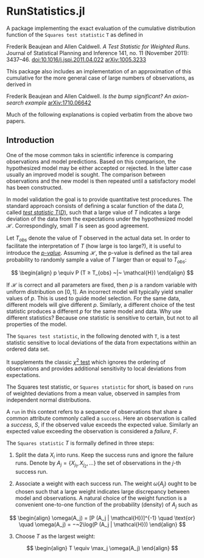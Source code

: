 # RunStatistics.jl

A package implementing the exact evaluation of the cumulative distribution function of the `Squares test statistic` `T` as defined in 

Frederik Beaujean and Allen Caldwell. *A Test Statistic for Weighted Runs*. Journal of Statistical Planning and Inference 141, no. 11 (November 2011): 3437–46. [doi:10.1016/j.jspi.2011.04.022](http://dx.doi.org/10.1016/j.jspi.2011.04.022) [arXiv:1005.3233](http://arxiv.org/abs/1005.3233)

This package also includes an implementation of an approximation of this cumulative for the more general case of large numbers of observations, as derived in 

Frederik Beaujean and Allen Caldwell. *Is the bump significant? An axion-search example* [arXiv:1710.06642](http://arxiv.org/abs/1710.06642)

Much of the following explanations is copied verbatim from the above two papers.
## Introduction 

One of the mose common taks in scientific inference is comparing observations and model predictions. Based on this comparison, the hypothesized model may be either accepted or rejected. In the latter case usually an improved model is sought. The comparison between observations and the new model is then repeated until a satisfactory model has been constructed.

In model validation the goal is to provide quantitative test procedures.
The standard approach consists of defining a scalar function of the data $D$, called [*test statistic* $T (D)$](https://en.wikipedia.org/wiki/Test_statistic), such that a large value of $T$ indicates a large deviation of the data from the expectations under the hypothesized model $\mathcal{H}$. Correspondingly, small $T$ is seen as good agreement.

Let $T_{obs}$ denote the value of $T$ observed in the actual data set. In order to facilitate the interpretation of $T$ (how large is too large?), it is useful to introduce the [*p-value*](https://en.wikipedia.org/wiki/P-value). Assuming $\mathcal{H}$, the p-value is defined as the tail area probability to randomly sample a value of $T$ larger than or equal to $T_{obs}$:

$$
\begin{align}
p \equiv P (T ≥ T_{obs} ~|~ \mathcal{H}) 
\end{align}
$$


If $\mathcal{H}$ is correct and all parameters are fixed, then $p$ is a random variable with uniform distribution on $[0, 1]$. An incorrect model will typically yield smaller values of $p$. This is used to guide model selection. For the same data, different models will give different $p$. Similarly, a different choice of the test statistic produces a different $p$ for the same model and data. Why use different statistics? Because one statistic is sensitive to certain, but not to all properties of the model.

The `Squares test statistic`, in the following denoted with `T`, is a test statistic sensitive to local deviations of the data from expectations within an ordered data set.

It supplements the classic [$\chi^2$ test](https://en.wikipedia.org/wiki/Chi-squared_test) which ignores the ordering of observations and provides additional sensitivity to local deviations from expectations. 

The Squares test statistic, or `Squares statistic` for short, is based on `runs` of weighted deviations from a mean value, observed in samples from independent normal distributions. 

A `run` in this context refers to a sequence of observations that share a common attribute commonly called a `success`. Here an observation is called a *success*, $S$, if the observed value exceeds the expected value. Similarly an expected value exceeding the observation is considered a *failure*, $F$.

The `Squares statistic` $T$ is formally defined in three steps:


1.  Split the data ${X_i}$ into runs. Keep the success runs and ignore the
    failure runs. Denote by $A_j = \{X_{j_1} ,X_{j_2}, ...\}$ the set of 
    observations in the $j$-th success run.

2.  Associate a weight with each success run. The weight $\omega(A_j)$ ought 
    to be chosen such that a large weight indicates large discrepancy between 
    model and observations. A natural choice of the weight function is a 
    convenient one-to-one function of the probability (density) of $A_j$ such as 

$$
\begin{align}
\omega(A_j) = [P (A_j | \mathcal{H})]^{-1} \quad \text{or} \quad \omega(A_j) = −~2\log(P (A_j | \mathcal{H}))
\end{align}
$$


3. Choose $T$ as the largest weight:

$$
\begin{align}
T \equiv \max_j \omega(A_j)
\end{align}
$$


